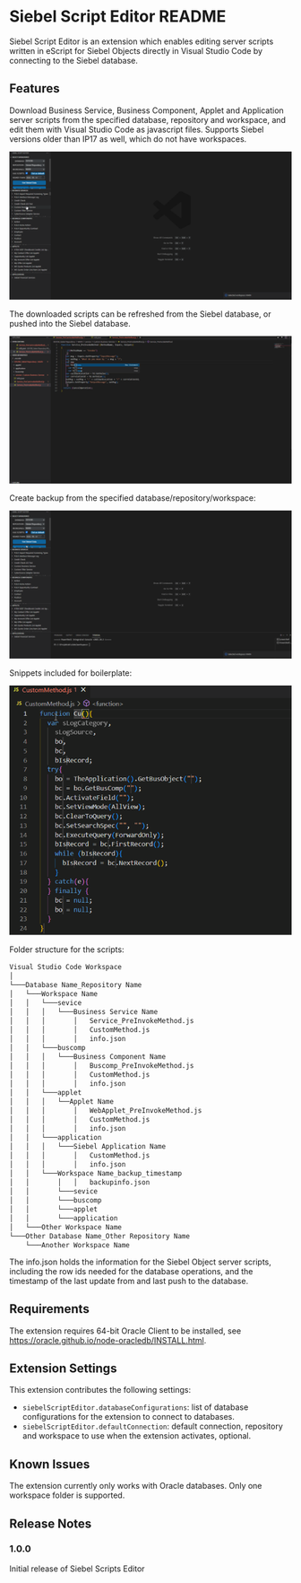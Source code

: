 # Siebel Script Editor README

Siebel Script Editor is an extension which enables editing server scripts written in eScript for Siebel Objects directly in Visual Studio Code by connecting to the Siebel database.

## Features

Download Business Service, Business Component, Applet and Application server scripts from the specified database, repository and workspace, and edit them with Visual Studio Code as javascript files. Supports Siebel versions older than IP17 as well, which do not have workspaces. 

![Get server scripts](/features/getscripts.gif "Get server scripts")

The downloaded scripts can be refreshed from the Siebel database, or pushed into the Siebel database.

![Push and pull server scripts](/features/pushpull.gif "Push and pull server scripts")

Create backup from the specified database/repository/workspace:

![Backup](/features/backup.gif "Backup")

Snippets included for boilerplate:

![Snippet in action](/features/snippetgif.gif "Snippet in action")

Folder structure for the scripts:
```
Visual Studio Code Workspace   
│
└───Database Name_Repository Name
│   └───Workspace Name
│   │   └───sevice
│   │   │   └───Business Service Name
│   │   │       │   Service_PreInvokeMethod.js
│   │   │       │   CustomMethod.js
│   │   │       │   info.json
│   │   └───buscomp
│   │   │   └───Business Component Name
│   │   │       │   Buscomp_PreInvokeMethod.js
│   │   │       │   CustomMethod.js
│   │   │       │   info.json
│   │   └───applet
│   │   │   └──Applet Name
│   │   │       │   WebApplet_PreInvokeMethod.js
│   │   │       │   CustomMethod.js
│   │   │       │   info.json
│   │   └───application
│   │   │   └───Siebel Application Name
│   │   │       │   CustomMethod.js
│   │   │       │   info.json
│   │   └───Workspace Name_backup_timestamp
│   │       │   │   backupinfo.json
│   │       └───sevice
│   │       └───buscomp
│   │       └───applet
│   │       └───application
│   └───Other Workspace Name
└───Other Database Name_Other Repository Name
    └───Another Workspace Name
```

The info.json holds the information for the Siebel Object server scripts, including the row ids needed for the database operations, and the timestamp of the last update from and last push to the database.

## Requirements

The extension requires 64-bit Oracle Client to be installed, see https://oracle.github.io/node-oracledb/INSTALL.html.

## Extension Settings

This extension contributes the following settings:

* `siebelScriptEditor.databaseConfigurations`: list of database configurations for the extension to connect to databases.
* `siebelScriptEditor.defaultConnection`: default connection, repository and workspace to use when the extension activates, optional.

## Known Issues

The extension currently only works with Oracle databases.
Only one workspace folder is supported.

## Release Notes

### 1.0.0

Initial release of Siebel Scripts Editor